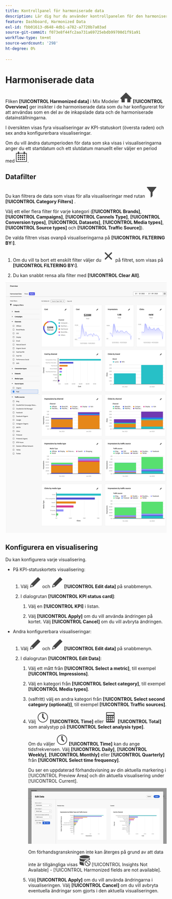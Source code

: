 ```yaml
---
title: Kontrollpanel för harmoniserade data
description: Lär dig hur du använder kontrollpanelen för den harmoniserade datapresentationen i Mix Modeler.
feature: Dashboard, Harmonized Data
exl-id: fbb01613-d648-4db1-a782-a7720b7a03ad
source-git-commit: f073e8f44fc2aa731a69725ebdb99700d1f91a91
workflow-type: tm+mt
source-wordcount: '298'
ht-degree: 0%

---
```


# Harmoniserade data

Fliken **[!UICONTROL Harmonized data]** i Mix Modeler ![Home](/help/assets/icons/Home.svg) **[!UICONTROL Overview]** ger insikter i de harmoniserade data som du har konfigurerat för att användas som en del av de inkapslade data och de harmoniserade datainställningarna.

I översikten visas fyra visualiseringar av KPI-statuskort (översta raden) och sex andra konfigurerbara visualiseringar.

Om du vill ändra datumperioden för data som ska visas i visualiseringarna anger du ett startdatum och ett slutdatum manuellt eller väljer en period med ![Kalender](/help/assets/icons/Calendar.svg).

## Datafilter

Du kan filtrera de data som visas för alla visualiseringar med rutan ![Filter](/help/assets/icons/Filter.svg) **[!UICONTROL Category Filters]** .

Välj ett eller flera filter för varje kategori (**[!UICONTROL Brands]**, **[!UICONTROL Campaigns]**, **[!UICONTROL Cannels Type]**, **[!UICONTROL Conversion types]**, **[!UICONTROL Datasets]**, **[!UICONTROL Media types]**, **[!UICONTROL Source types]** och **[!UICONTROL Traffic Source]**).

De valda filtren visas ovanpå visualiseringarna på **[!UICONTROL FILTERING BY:]**.

1. Om du vill ta bort ett enskilt filter väljer du ![Stäng](/help/assets/icons/Close.svg) på filtret, som visas på **[!UICONTROL FILTERING BY:]**.

1. Du kan snabbt rensa alla filter med **[!UICONTROL Clear All]**.

![Översikt över harmoniserade data](/help/assets/harmonized-data-overview.png)


## Konfigurera en visualisering

Du kan konfigurera varje visualisering.

* På KPI-statuskortets visualisering:

   1. Välj ![Redigera](/help/assets/icons/Edit.svg) och ![Redigera](/help/assets/icons/Edit.svg) **[!UICONTROL Edit data]** på snabbmenyn.

   1. I dialogrutan **[!UICONTROL KPI status card]**:

      1. Välj en **[!UICONTROL KPI]** i listan.

      1. Välj **[!UICONTROL Apply]** om du vill använda ändringen på kortet. Välj **[!UICONTROL Cancel]** om du vill avbryta ändringen.

* Andra konfigurerbara visualiseringar:

   1. Välj ![Redigera](/help/assets/icons/Edit.svg) och ![Redigera](/help/assets/icons/Edit.svg) **[!UICONTROL Edit data]** på snabbmenyn.

   1. I dialogrutan **[!UICONTROL Edit Data]**:

      1. Välj ett mått från **[!UICONTROL Select a metric]**, till exempel **[!UICONTROL Impressions]**.
      1. Välj en kategori från **[!UICONTROL Select category]**, till exempel **[!UICONTROL Media types]**.
      1. (valfritt) välj en andra kategori från **[!UICONTROL Select second category (optional)]**, till exempel **[!UICONTROL Traffic sources]**.
      1. Välj ![Clock](/help/assets/icons/Clock.svg) **[!UICONTROL Time]** eller ![Calculator](/help/assets/icons/Calculator.svg) **[!UICONTROL Total]** som analystyp på **[!UICONTROL Select analysis type]**.

         Om du väljer ![Klocka](/help/assets/icons/Clock.svg) **[!UICONTROL Time]** kan du ange tidsfrekvensen. Välj **[!UICONTROL Daily]**, **[!UICONTROL Weekly]**, **[!UICONTROL Monthly]** eller **[!UICONTROL Quarterly]** från **[!UICONTROL Select time frequency]**.

         Du ser en uppdaterad förhandsvisning av din aktuella markering i [!UICONTROL Preview Area] och din aktuella visualisering under [!UICONTROL Current].

         ![Redigera harmoniserad datwidget](/help/assets/edit-harmonized-data-widget.png)

         Om förhandsgranskningen inte kan återges på grund av att data inte är tillgängliga visas ![Datafel](/help/assets/icons/DataUnavailable.svg) [!UICONTROL Insights Not Available] - [!UICONTROL Harmonized fields are not available].

      1. Välj **[!UICONTROL Apply]** om du vill använda ändringarna i visualiseringen. Välj **[!UICONTROL Cancel]** om du vill avbryta eventuella ändringar som gjorts i den aktuella visualiseringen.
